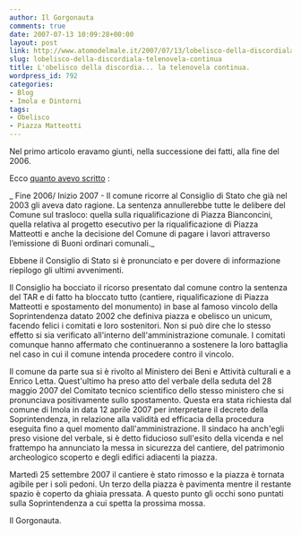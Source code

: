 ```yaml
---
author: Il Gorgonauta
comments: true
date: 2007-07-13 10:09:28+00:00
layout: post
link: http://www.atomodelmale.it/2007/07/13/lobelisco-della-discordiala-telenovela-continua/
slug: lobelisco-della-discordiala-telenovela-continua
title: L'obelisco della discordia... la telenovela continua.
wordpress_id: 792
categories:
- Blog
- Imola e Dintorni
tags:
- Obelisco
- Piazza Matteotti
---
```


Nel primo articolo eravamo giunti, nella successione dei fatti, alla fine del 2006.


Ecco [quanto avevo scritto](http://www.atomodelmale.it/2007/01/27/lobelisco-della-discordialarticolo/) :




_ Fine 2006/ Inizio 2007 - Il comune ricorre al Consiglio di Stato che già nel 2003 gli aveva dato ragione. La sentenza annullerebbe tutte le delibere del Comune sul trasloco: quella sulla riqualificazione di Piazza Bianconcini, quella relativa al progetto esecutivo per la riqualificazione di Piazza Matteotti e anche la decisione del Comune di pagare i lavori attraverso l’emissione di Buoni ordinari comunali._



Ebbene il Consiglio di Stato si è pronunciato e per dovere di informazione riepilogo gli ultimi avvenimenti.

Il Consiglio ha bocciato il ricorso presentato dal comune contro la sentenza del TAR e di fatto ha bloccato tutto (cantiere, riqualificazione di Piazza Matteotti e spostamento del monumento) in base al famoso vincolo della Soprintendenza datato 2002 che definiva piazza e obelisco un unicum,  facendo felici i comitati e loro sostenitori. Non si può dire che lo stesso effetto si sia verificato all'interno dell'amministrazione comunale. I comitati comunque hanno affermato che continueranno a sostenere la loro battaglia nel caso in cui il comune intenda procedere contro il vincolo.

<!-- more -->


Il comune da parte sua si è rivolto al Ministero dei Beni e Attività culturali e a Enrico Letta. Quest'ultimo ha preso atto del verbale della seduta del 28 maggio 2007 del Comitato tecnico scientifico dello stesso ministero che si pronunciava positivamente sullo spostamento. Questa era stata richiesta dal comune di Imola in data 12 aprile 2007 per interpretare il decreto della Soprintendenza, in relazione alla validità ed efficacia della procedura eseguita fino a quel momento dall'amministrazione. Il sindaco ha anch'egli preso visione del verbale, si è detto fiducioso sull'esito della vicenda e nel frattempo ha annunciato la messa in sicurezza del cantiere, del patrimonio archeologico scoperto e degli edifici adiacenti la piazza.

Martedì 25 settembre 2007 il cantiere è stato rimosso e la piazza è tornata agibile per i soli pedoni. Un terzo della piazza è pavimenta mentre il restante spazio è coperto da ghiaia pressata. A questo punto gli occhi sono puntati sulla Soprintendenza a cui spetta la prossima mossa.

Il Gorgonauta.
